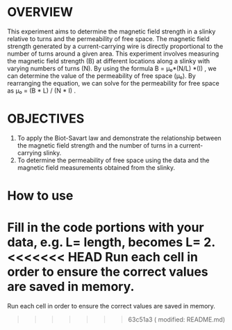 # OVERVIEW
This experiment aims to determine the magnetic field strength in a slinky relative to turns and the permeability of free space. The magnetic field strength generated by a current-carrying wire is directly proportional to the number of turns around a given area. This experiment involves measuring the magnetic field strength (B) at different locations along a slinky with varying numbers of turns (N). By using the formula B = µ₀*(N/L) *(I) , we can determine the value of the permeability of free space (µ₀). By rearranging the equation, we can solve for the permeability for free space as µ₀ = (B * L) / (N * I) .

# OBJECTIVES
1. To apply the Biot-Savart law and demonstrate the relationship between the magnetic field strength and the number of turns in a current-carrying slinky.
2. To determine the permeability of free space using the data and the magnetic field measurements obtained from the slinky.

# How to use
Fill in the code portions with your data, e.g. L= length, becomes L= 2.
<<<<<<< HEAD
Run each cell in order to ensure the correct values are saved in memory.
=======
Run each cell in order to ensure the correct values are saved in memory.
>>>>>>> 63c51a3 (	modified:   README.md)
